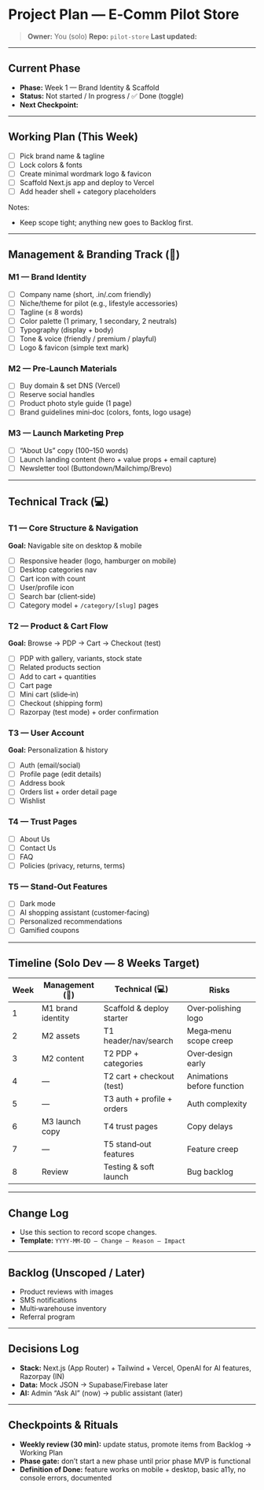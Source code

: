 # Project Plan — E‑Comm Pilot Store

> **Owner:** You (solo)
> **Repo:** `pilot-store`
> **Last updated:** <!-- update on edits -->

---

## Current Phase
- **Phase:** Week 1 — Brand Identity & Scaffold
- **Status:** Not started / In progress / ✅ Done (toggle)
- **Next Checkpoint:** <!-- date -->

---

## Working Plan (This Week)
- [ ] Pick brand name & tagline
- [ ] Lock colors & fonts
- [ ] Create minimal wordmark logo & favicon
- [ ] Scaffold Next.js app and deploy to Vercel
- [ ] Add header shell + category placeholders

Notes:
- Keep scope tight; anything new goes to Backlog first.

---

## Management & Branding Track (🧭)

### M1 — Brand Identity
- [ ] Company name (short, .in/.com friendly)
- [ ] Niche/theme for pilot (e.g., lifestyle accessories)
- [ ] Tagline (≤ 8 words)
- [ ] Color palette (1 primary, 1 secondary, 2 neutrals)
- [ ] Typography (display + body)
- [ ] Tone & voice (friendly / premium / playful)
- [ ] Logo & favicon (simple text mark)

### M2 — Pre‑Launch Materials
- [ ] Buy domain & set DNS (Vercel)
- [ ] Reserve social handles
- [ ] Product photo style guide (1 page)
- [ ] Brand guidelines mini‑doc (colors, fonts, logo usage)

### M3 — Launch Marketing Prep
- [ ] “About Us” copy (100–150 words)
- [ ] Launch landing content (hero + value props + email capture)
- [ ] Newsletter tool (Buttondown/Mailchimp/Brevo)

---

## Technical Track (💻)

### T1 — Core Structure & Navigation
**Goal:** Navigable site on desktop & mobile
- [ ] Responsive header (logo, hamburger on mobile)
- [ ] Desktop categories nav
- [ ] Cart icon with count
- [ ] User/profile icon
- [ ] Search bar (client‑side)
- [ ] Category model + `/category/[slug]` pages

### T2 — Product & Cart Flow
**Goal:** Browse → PDP → Cart → Checkout (test)
- [ ] PDP with gallery, variants, stock state
- [ ] Related products section
- [ ] Add to cart + quantities
- [ ] Cart page
- [ ] Mini cart (slide‑in)
- [ ] Checkout (shipping form)
- [ ] Razorpay (test mode) + order confirmation

### T3 — User Account
**Goal:** Personalization & history
- [ ] Auth (email/social)
- [ ] Profile page (edit details)
- [ ] Address book
- [ ] Orders list + order detail page
- [ ] Wishlist

### T4 — Trust Pages
- [ ] About Us
- [ ] Contact Us
- [ ] FAQ
- [ ] Policies (privacy, returns, terms)

### T5 — Stand‑Out Features
- [ ] Dark mode
- [ ] AI shopping assistant (customer‑facing)
- [ ] Personalized recommendations
- [ ] Gamified coupons

---

## Timeline (Solo Dev — 8 Weeks Target)
| Week | Management (🧭) | Technical (💻) | Risks |
|---|---|---|---|
| 1 | M1 brand identity | Scaffold & deploy starter | Over‑polishing logo |
| 2 | M2 assets | T1 header/nav/search | Mega‑menu scope creep |
| 3 | M2 content | T2 PDP + categories | Over‑design early |
| 4 | — | T2 cart + checkout (test) | Animations before function |
| 5 | — | T3 auth + profile + orders | Auth complexity |
| 6 | M3 launch copy | T4 trust pages | Copy delays |
| 7 | — | T5 stand‑out features | Feature creep |
| 8 | Review | Testing & soft launch | Bug backlog |

---

## Change Log
- Use this section to record scope changes.
- **Template:** `YYYY‑MM‑DD — Change — Reason — Impact`

---

## Backlog (Unscoped / Later)
- Product reviews with images
- SMS notifications
- Multi‑warehouse inventory
- Referral program

---

## Decisions Log
- **Stack:** Next.js (App Router) + Tailwind + Vercel, OpenAI for AI features, Razorpay (IN)
- **Data:** Mock JSON → Supabase/Firebase later
- **AI:** Admin “Ask AI” (now) → public assistant (later)

---

## Checkpoints & Rituals
- **Weekly review (30 min):** update status, promote items from Backlog → Working Plan
- **Phase gate:** don’t start a new phase until prior phase MVP is functional
- **Definition of Done:** feature works on mobile + desktop, basic a11y, no console errors, documented

